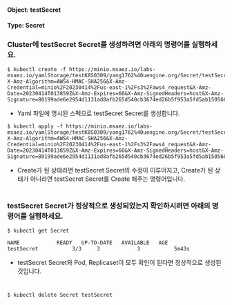 
#### Object: testSecret
#### Type: Secret

### Cluster에 testSecret Secret를 생성하려면 아래의 명령어를 실행하세요.

```
$ kubectl create -f https://minio.msaez.io/labs-msaez.io/yamlStorage/testK8S0309/yang1762%40uengine.org/Secret/testSecret.yaml?X-Amz-Algorithm=AWS4-HMAC-SHA256&X-Amz-Credential=minio%2F20230414%2Fus-east-1%2Fs3%2Faws4_request&X-Amz-Date=20230414T013859Z&X-Amz-Expires=60&X-Amz-SignedHeaders=host&X-Amz-Signature=80199ade6e2954d1131ad8afb265d540cb3674ed26b5f953a5fd5ab15056695d
```
- Yaml 파일에 명시된 스펙으로 testSecret Secret를 생성합니다.

```
$ kubectl apply -f https://minio.msaez.io/labs-msaez.io/yamlStorage/testK8S0309/yang1762%40uengine.org/Secret/testSecret.yaml?X-Amz-Algorithm=AWS4-HMAC-SHA256&X-Amz-Credential=minio%2F20230414%2Fus-east-1%2Fs3%2Faws4_request&X-Amz-Date=20230414T013859Z&X-Amz-Expires=60&X-Amz-SignedHeaders=host&X-Amz-Signature=80199ade6e2954d1131ad8afb265d540cb3674ed26b5f953a5fd5ab15056695d
```
- Create가 된 상태라면 testSecret Secret의 수정이 이루어지고, Create가 된 상태가 아니라면 testSecret Secret를 Create 해주는 명령어입니다.  
#

### testSecret Secret가 정상적으로 생성되었는지 확인하시려면 아래의 명령어를 실행하세요.

```
$ kubectl get Secret

NAME            READY   UP-TO-DATE   AVAILABLE   AGE
testSecret           3/3     3            3           5m43s

```
- testSecret Secret와 Pod, Replicaset이 모두 확인이 된다면 정상적으로 생성된 것입니다.
#

```
$ kubectl delete Secret testSecret
```
#
